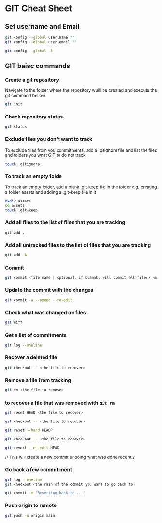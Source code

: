 # GIT Cheat Sheet

## Set username and Email
```sh
git config --global user.name ""
git config --global user.email ""

git config --global -l  
```
## GIT baisc commands

### Create a git repository
Navigate to the folder where the repository wuill be created and execute the git command bellow
```sh
git init
```


### Check repository status
```sh
git status
```



### Exclude files you don't want to track
To exclude files from you commitments, add a .gitignore file and list the files and folders you wnat GIT to do not track
```sh
touch .gitignore
```

### To track an empty folde
To track an empty folder, add a blank .git-keep file in the folder
e.g. creating a folder assets and adding a .git-keep file in it
```sh
mkdir assets
cd assets
touch .git-keep
```

### Add all files to the list of files that you are tracking
```sh
git add .
```

### Add all untracked files to the list of files that you are tracking
```sh
git add -A
```

### Commit
```sh
git commit <file name | optional, if blamnk, will commit all files> -m 'This commig short description'
```

### Update the commit with the changes
```sh
git commit -a --amend --no-edit
```

### Check what was changed on files
```sh
git diff
```

### Get a list of commitments
```sh
git log --oneline
```

### Recover a deleted file
```sh
git checkout -- <the file to recover>
```

### Remove a file from tracking
```sh
git rm <the file to remove>
```

### to recover a file that was removed with ```git rm```
```sh
git reset HEAD <the file to recover>

git checkout -- <the file to recover>
```


```sh
git reset --hard HEAD^

git checkout -- <the file to recover>
```

```sh
git revert --no-edit HEAD
```
// This will create a new commit undoing what was done recently


### Go back a few commitiment
```sh
git log --oneline
git checkout <the rash of the commit you want to go back to>

git commit -m 'Reverting back to ...'
```


### Push origin to remote
```sh
git push -u origin main
```
